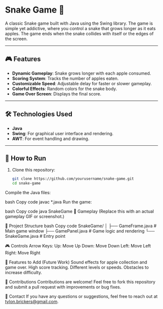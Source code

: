 # Snake Game 🐍

A classic Snake game built with Java using the Swing library. The game is simple yet addictive, where you control a snake that grows longer as it eats apples. The game ends when the snake collides with itself or the edges of the screen.

---

## 🎮 Features

- **Dynamic Gameplay**: Snake grows longer with each apple consumed.
- **Scoring System**: Tracks the number of apples eaten.
- **Customizable Speed**: Adjustable delay for faster or slower gameplay.
- **Colorful Effects**: Random colors for the snake body.
- **Game Over Screen**: Displays the final score.

---

## 🛠 Technologies Used

- **Java**
- **Swing**: For graphical user interface and rendering.
- **AWT**: For event handling and drawing.

---

## 🚀 How to Run

1. Clone this repository:
   ```bash
   git clone https://github.com/yourusername/snake-game.git
   cd snake-game
Compile the Java files:

bash
Copy code
javac *.java
Run the game:

bash
Copy code
java SnakeGame
🎥 Gameplay
(Replace this with an actual gameplay GIF or screenshot.)

📂 Project Structure
bash
Copy code
SnakeGame/
│
├── GameFrame.java     # Main game window
├── GamePanel.java     # Game logic and rendering
└── SnakeGame.java     # Entry point

🎮 Controls
Arrow Keys:
Up: Move Up
Down: Move Down
Left: Move Left
Right: Move Right

🌟 Features to Add (Future Work)
Sound effects for apple collection and game over.
High score tracking.
Different levels or speeds.
Obstacles to increase difficulty.

🙌 Contributions
Contributions are welcome! Feel free to fork this repository and submit a pull request with improvements or bug fixes.

📧 Contact
If you have any questions or suggestions, feel free to reach out at tylon.brickers@gmail.com.
